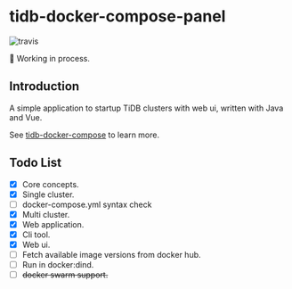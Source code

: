 # tidb-docker-compose-panel

![travis](https://img.shields.io/travis/STRRL/tidb-docker-compose-panel/master)

:construction: Working in process.

## Introduction

A simple application to startup TiDB clusters with web ui, written with Java and Vue.

See [tidb-docker-compose](https://github.com/pingcap/tidb-docker-compose) to learn more.

## Todo List

- [x] Core concepts.
- [x] Single cluster.
- [ ] docker-compose.yml syntax check
- [x] Multi cluster.
- [x] Web application.
- [x] Cli tool.
- [x] Web ui.
- [ ] Fetch available image versions from docker hub.
- [ ] Run in docker:dind.
- [ ] ~~docker swarm support.~~
